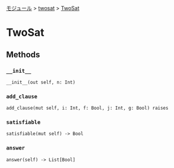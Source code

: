[モジュール](../index.md) > [twosat](./index.md) > [TwoSat]()

# TwoSat

## Methods

### `__init__`

```
__init__(out self, n: Int)
```

### `add_clause`

```
add_clause(mut self, i: Int, f: Bool, j: Int, g: Bool) raises
```

### `satisfiable`

```
satisfiable(mut self) -> Bool
```

### `answer`

```
answer(self) -> List[Bool]
```
